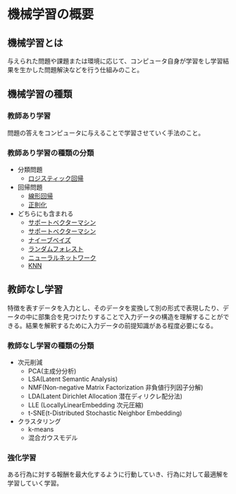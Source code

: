 # 機械学習の概要
## 機械学習とは
与えられた問題や課題または環境に応じて、コンピュータ自身が学習をし学習結果を生かした問題解決などを行う仕組みのこと。

## 機械学習の種類
### 教師あり学習
問題の答えをコンピュータに与えることで学習させていく手法のこと。

### 教師あり学習の種類の分類
  * 分類問題
    * [ロジスティック回帰](https://github.com/NamikoToriyama/machineLearning/tree/master/LogisticRegression)
  * 回帰問題
    * [線形回帰](https://github.com/NamikoToriyama/machineLearning/tree/master/LinearRegression)
    * [正則化](https://github.com/NamikoToriyama/machineLearning/tree/master/Regularization)
  * どちらにも含まれる
    * [サポートベクターマシン](https://github.com/NamikoToriyama/machineLearning/tree/master/SupportVectorMachine)
    * [サポートベクターマシン](https://github.com/NamikoToriyama/machineLearning/tree/master/SVM(kernel))
    * [ナイーブベイズ](https://github.com/NamikoToriyama/machineLearning/tree/master/NaiveBayes)
    * [ランダムフォレスト](https://github.com/NamikoToriyama/machineLearning/tree/master/RandomForest)
    * [ニューラルネットワーク](https://github.com/NamikoToriyama/machineLearning/tree/master/NeuralNetwork)
    * [KNN](https://github.com/NamikoToriyama/machineLearning/tree/master/kNN)

## 教師なし学習
特徴を表すデータを入力とし、そのデータを変換して別の形式で表現したり、データの中に部集合を見つけたりすることで入力データの構造を理解することができる。結果を解釈するために入力データの前提知識がある程度必要になる。

### 教師なし学習の種類の分類
  * 次元削減
    * PCA(主成分分析)
    * LSA(Latent Semantic Analysis)
    * NMF(Non-negative Matrix Factorization 非負値行列因子分解)
    * LDA(Latent Dirichlet Allocation 潜在ディリクレ配分法)
    * LLE (LocallyLinearEmbedding 次元圧縮)
    * t-SNE(t-Distributed Stochastic Neighbor Embedding)
  * クラスタリング
    * k-means
    * 混合ガウスモデル

### 強化学習
ある行為に対する報酬を最大化するように行動していき、行為に対して最適解を学習していく学習。
